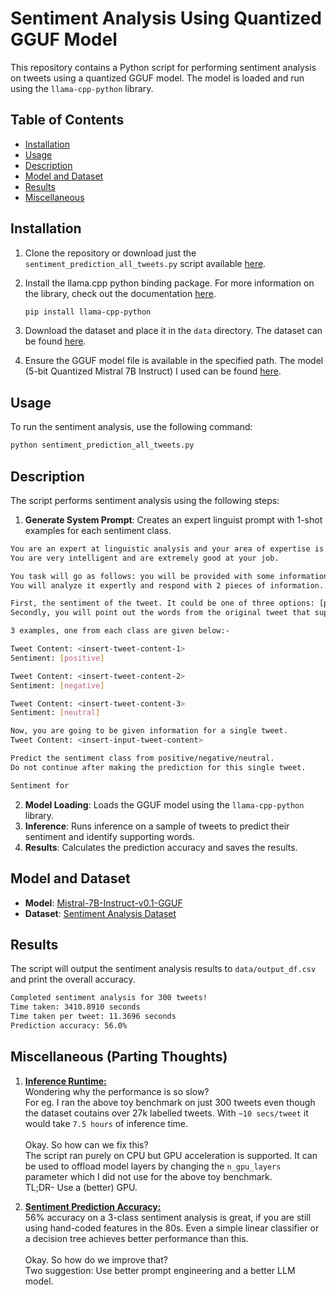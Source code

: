 # Sentiment Analysis Using Quantized GGUF Model

This repository contains a Python script for performing sentiment analysis on tweets using a  quantized GGUF model. The model is loaded and run using the `llama-cpp-python` library.

## Table of Contents

- [Installation](#installation)
- [Usage](#usage)
- [Description](#description)
- [Model and Dataset](#model-and-dataset)
- [Results](#results)
- [Miscellaneous](#miscellaneous-parting-thoughts)

## Installation

1. Clone the repository or download just the `sentiment_prediction_all_tweets.py` script available [here](https://github.com/chinmayajoshi/Playground-Projects-using-Pretrained-Quantized-LLMs/blob/main/projects/sentiment%20analysis/sentiment_prediction_all_tweets.py).

2. Install the llama.cpp python binding package. For more information on the library, check out the documentation [here](https://llama-cpp-python.readthedocs.io/en/latest/).

    ```sh
    pip install llama-cpp-python
    ```

3. Download the dataset and place it in the `data` directory. The dataset can be found [here](https://www.kaggle.com/datasets/abhi8923shriv/sentiment-analysis-dataset?select=train.csv).

4. Ensure the GGUF model file is available in the specified path. The model (5-bit Quantized Mistral 7B Instruct) I used can be found [here](https://huggingface.co/TheBloke/Mistral-7B-Instruct-v0.1-GGUF).

## Usage

To run the sentiment analysis, use the following command:

```sh
python sentiment_prediction_all_tweets.py
```

## Description

The script performs sentiment analysis using the following steps:
1. **Generate System Prompt**: Creates an expert linguist prompt with 1-shot examples for each sentiment class.

```sh
You are an expert at linguistic analysis and your area of expertise is interpreting the sentiment of texts from tweets published online. 
You are very intelligent and are extremely good at your job. 

You task will go as follows: you will be provided with some information containing the text from a tweet.
You will analyze it expertly and respond with 2 pieces of information.

First, the sentiment of the tweet. It could be one of three options: [positive, negative, neutral].
Secondly, you will point out the words from the original tweet that supports that sentiment inference in your expert and accurate analysis.

3 examples, one from each class are given below:-

Tweet Content: <insert-tweet-content-1>
Sentiment: [positive]

Tweet Content: <insert-tweet-content-2>
Sentiment: [negative]

Tweet Content: <insert-tweet-content-3>
Sentiment: [neutral]

Now, you are going to be given information for a single tweet.
Tweet Content: <insert-input-tweet-content>

Predict the sentiment class from positive/negative/neutral.
Do not continue after making the prediction for this single tweet.

Sentiment for
```

2. **Model Loading**: Loads the GGUF model using the `llama-cpp-python` library.
3. **Inference**: Runs inference on a sample of tweets to predict their sentiment and identify supporting words.
4. **Results**: Calculates the prediction accuracy and saves the results.

## Model and Dataset

- **Model**: [Mistral-7B-Instruct-v0.1-GGUF](https://huggingface.co/TheBloke/Mistral-7B-Instruct-v0.1-GGUF)
- **Dataset**: [Sentiment Analysis Dataset](https://www.kaggle.com/datasets/abhi8923shriv/sentiment-analysis-dataset?select=train.csv)

## Results

The script will output the sentiment analysis results to `data/output_df.csv` and print the overall accuracy.

```sh
Completed sentiment analysis for 300 tweets!
Time taken: 3410.8910 seconds
Time taken per tweet: 11.3696 seconds
Prediction accuracy: 56.0%
```

## Miscellaneous (Parting Thoughts)

1. <u>**Inference Runtime:**</u><br>
Wondering why the performance is so slow? <br>
For eg. I ran the above toy benchmark on just 300 tweets even though the dataset coutains over 27k labelled tweets. With `~10 secs/tweet` it would take `7.5 hours` of inference time.<br><br>
Okay. So how can we fix this?<br>
The script ran purely on CPU but GPU acceleration is supported. It can be used to offload model layers by changing the `n_gpu_layers` parameter which I did not use for the above toy benchmark. 
<br>TL;DR- Use a (better) GPU.

2. <u>**Sentiment Prediction Accuracy:**</u><br>
56% accuracy on a 3-class sentiment analysis is great, if you are still using hand-coded features in the 80s. Even a simple linear classifier or a decision tree achieves better performance than this.<br><br>
Okay. So how do we improve that? 
<br>Two suggestion: Use better prompt engineering and a better LLM model.
